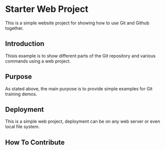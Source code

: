 # Starter Web Project

This is a simple website project for showing how to use Git and Github together. 

## Introduction

Thisis example is to show different parts of the Git repository and various commands using a web project.

## Purpose

As stated above, the main purpose is to provide simple examples for Git training demos.

## Deployment

This is a simple web project, deployment can be on any web server or even local file system.

## How To Contribute